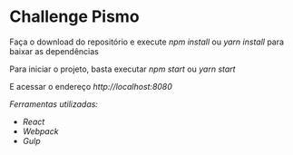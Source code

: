 <h1>Challenge Pismo</h1>

<p>Faça o download do repositório e execute <em>npm install</em> ou <em>yarn install</em> para baixar as dependências</p>

<p>Para iniciar o projeto, basta executar <em>npm start</em> ou <em>yarn start</em></p>

<p>E acessar o endereço <em>http://localhost:8080<em></p>

<p>Ferramentas utilizadas:</p>
<ul>
    <li>React</li>
    <li>Webpack</li>
    <li>Gulp</li>
</ul>